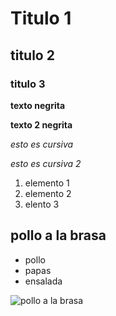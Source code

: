 # Titulo 1
## titulo 2
### titulo 3
**texto negrita**

__texto 2 negrita__

*esto es cursiva*

_esto es cursiva 2_

1. elemento 1
2. elemento 2
3. elento 3

## pollo a la brasa

- pollo
- papas
- ensalada

![pollo a la brasa](https://th.bing.com/th/id/R.8c30a2afa286d978c8525f73101f8c44?rik=ug9fX5VYjwnF7w&pid=ImgRaw&r=0)
